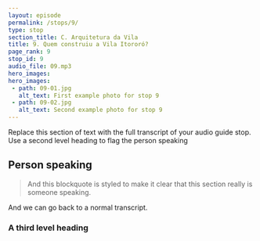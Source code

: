 ```yaml
---
layout: episode
permalink: /stops/9/
type: stop
section_title: C. Arquitetura da Vila
title: 9. Quem construiu a Vila Itororó?
page_rank: 9
stop_id: 9
audio_file: 09.mp3
hero_images:
hero_images:
 - path: 09-01.jpg
   alt_text: First example photo for stop 9
 - path: 09-02.jpg
   alt_text: Second example photo for stop 9
---
```


Replace this section of text with the full transcript of your audio guide stop. Use a second level heading to flag the person speaking

## Person speaking

> And this blockquote is styled to make it clear that this section really is someone speaking.

And we can go back to a normal transcript.

### A third level heading

